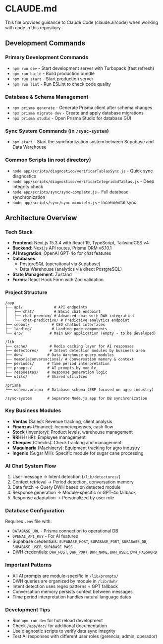# CLAUDE.md

This file provides guidance to Claude Code (claude.ai/code) when working with code in this repository.

## Development Commands

### Primary Development Commands
- `npm run dev` - Start development server with Turbopack (fast refresh)
- `npm run build` - Build production bundle
- `npm run start` - Start production server
- `npm run lint` - Run ESLint to check code quality

### Database & Schema Management
- `npx prisma generate` - Generate Prisma client after schema changes
- `npx prisma migrate dev` - Create and apply database migrations
- `npx prisma studio` - Open Prisma Studio for database GUI

### Sync System Commands (in `/sync-system`)
- `npm start` - Start the synchronization system between Supabase and Data Warehouse

### Common Scripts (in root directory)
- `node app/scripts/diagnostico/verificarTablasSync.js` - Quick sync diagnostics
- `node app/scripts/diagnostico/verificarIntegridadTablas.js` - Deep integrity check
- `node app/scripts/sync/sync-completo.js` - Full database synchronization
- `node app/scripts/sync/sync-minutely.js` - Incremental sync

## Architecture Overview

### Tech Stack
- **Frontend**: Next.js 15.3.4 with React 19, TypeScript, TailwindCSS v4
- **Backend**: Next.js API routes, Prisma ORM v6.10.1
- **AI Integration**: OpenAI GPT-4o for chat features
- **Databases**: 
  - PostgreSQL (operational via Supabase)
  - Data Warehouse (analytics via direct PostgreSQL)
- **State Management**: Zustand
- **Forms**: React Hook Form with Zod validation

### Project Structure

```
/app
├── api/              # API endpoints
│   ├── chat/         # Basic chat endpoint
│   ├── chat-premium/ # Advanced chat with DWH integration
│   └── chat-predictivo/ # Predictive analytics endpoint
├── ceobot/          # CEO chatbot interfaces
├── landing/         # Landing page components
└── erp/            # Main ERP application (empty - to be developed)

/lib
├── cache/          # Redis caching layer for AI responses
├── detectores/     # Intent detection modules by business area
├── dwh/           # Data Warehouse query modules
├── memoriaConversacional/ # Conversation memory & context
├── periodos/      # Time period interpretation
├── prompts/       # AI prompts by module
├── respuestas/    # Response generation logic
└── utils/         # Shared utilities

/prisma
└── schema.prisma  # Database schema (ERP focused on agro industry)

/sync-system       # Separate Node.js app for DB synchronization
```

### Key Business Modules
- **Ventas** (Sales): Revenue tracking, client analysis
- **Finanzas** (Finance): Income/expenses, cash flow
- **Stock** (Inventory): Product levels, warehouse management
- **RRHH** (HR): Employee management
- **Cheques** (Checks): Check tracking and management
- **Maquinaria** (Machinery): Equipment tracking for agro industry
- **Ingenio** (Sugar Mill): Specific module for sugar cane processing

### AI Chat System Flow
1. User message → Intent detection (`/lib/detectores/`)
2. Context retrieval → Period detection, conversation memory
3. Data fetch → Query DWH based on detected module
4. Response generation → Module-specific or GPT-4o fallback
5. Response adaptation → Personalized by user role

### Database Configuration
Requires `.env` file with:
- `DATABASE_URL` - Prisma connection to operational DB
- `OPENAI_API_KEY` - For AI features
- Supabase credentials: `SUPABASE_HOST`, `SUPABASE_PORT`, `SUPABASE_DB`, `SUPABASE_USER`, `SUPABASE_PASS`
- DWH credentials: `DWH_HOST`, `DWH_PORT`, `DWH_NAME`, `DWH_USER`, `DWH_PASSWORD`

### Important Patterns
- All AI prompts are module-specific in `/lib/prompts/`
- DWH queries are organized by module in `/lib/dwh/`
- Intent detection uses regex patterns + GPT fallback
- Conversation memory persists context between messages
- Time period interpretation handles natural language dates

### Development Tips
- Run `npm run dev` for hot reload development
- Check `/app/doc/` for additional documentation
- Use diagnostic scripts to verify data sync integrity
- Test AI responses with different user roles (gerencia, admin, operador)